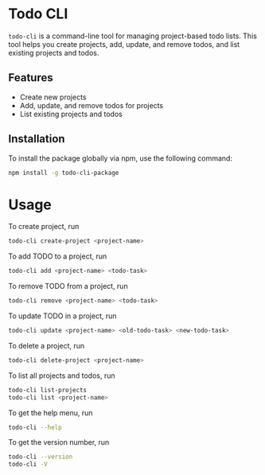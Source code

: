 # Todo CLI

`todo-cli` is a command-line tool for managing project-based todo lists. This tool helps you create projects, add, update, and remove todos, and list existing projects and todos.

## Features

- Create new projects
- Add, update, and remove todos for projects
- List existing projects and todos

## Installation

To install the package globally via npm, use the following command:

```bash
npm install -g todo-cli-package
```

# Usage

To create project, run

```bash
todo-cli create-project <project-name>
```

To add TODO to a project, run

```bash
todo-cli add <project-name> <todo-task>
```

To remove TODO from a project, run

```bash
todo-cli remove <project-name> <todo-task>
```

To update TODO in a project, run

```bash
todo-cli update <project-name> <old-todo-task> <new-todo-task>
```

To delete a project, run

```bash
todo-cli delete-project <project-name>
```

To list all projects and todos, run

```bash
todo-cli list-projects
todo-cli list <project-name>
```

To get the help menu, run

```bash
todo-cli --help
```

To get the version number, run

```bash
todo-cli --version
todo-cli -V
```
